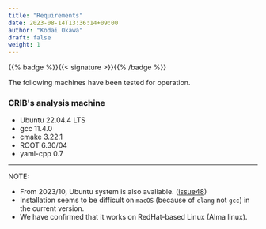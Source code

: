 ```yaml
---
title: "Requirements"
date: 2023-08-14T13:36:14+09:00
author: "Kodai Okawa"
draft: false
weight: 1
---
```


{{% badge %}}{{< signature >}}{{% /badge %}}

The following machines have been tested for operation.

### CRIB's analysis machine

- Ubuntu 22.04.4 LTS
- gcc 11.4.0
- cmake 3.22.1
- ROOT 6.30/04
- yaml-cpp 0.7

---

NOTE:
- From 2023/10, Ubuntu system is also avaliable. ([issue48](https://github.com/artemis-dev/artemis/pull/48))
- Installation seems to be difficult on `macOS` (because of `clang` not `gcc`) in the current version.
- We have confirmed that it works on RedHat-based Linux (Alma linux).
